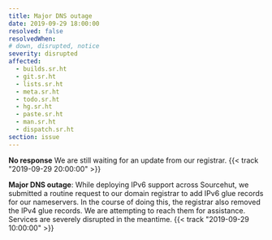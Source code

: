 ```yaml
---
title: Major DNS outage
date: 2019-09-29 18:00:00
resolved: false
resolvedWhen:
# down, disrupted, notice
severity: disrupted
affected:
  - builds.sr.ht
  - git.sr.ht
  - lists.sr.ht
  - meta.sr.ht
  - todo.sr.ht
  - hg.sr.ht
  - paste.sr.ht
  - man.sr.ht
  - dispatch.sr.ht
section: issue
---
```


**No response**
We are still waiting for an update from our registrar.
{{< track "2019-09-29 20:00:00" >}}

**Major DNS outage**:
While deploying IPv6 support across Sourcehut, we submitted a routine request to
our domain registrar to add IPv6 glue records for our nameservers. In the course
of doing this, the registrar also removed the IPv4 glue records. We are
attempting to reach them for assistance. Services are severely disrupted in the
meantime.
{{< track "2019-09-29 10:00:00" >}}
